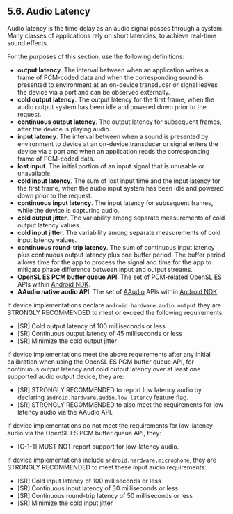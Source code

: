## 5.6\. Audio Latency

Audio latency is the time delay as an audio signal passes through a system.
Many classes of applications rely on short latencies, to achieve real-time
sound effects.

For the purposes of this section, use the following definitions:

*   **output latency**. The interval between when an application writes a frame
of PCM-coded data and when the corresponding sound is presented to environment
at an on-device transducer or signal leaves the device via a port and can be
observed externally.
*   **cold output latency**. The output latency for the first frame, when the
audio output system has been idle and powered down prior to the request.
*   **continuous output latency**. The output latency for subsequent frames,
after the device is playing audio.
*   **input latency**. The interval between when a sound is presented by
environment to device at an on-device transducer or signal enters the device via
a port and when an application reads the corresponding frame of PCM-coded data.
*   **lost input**. The initial portion of an input signal that is unusable or
unavailable.
*   **cold input latency**. The sum of lost input time and the input latency
for the first frame, when the audio input system has been idle and powered down
prior to the request.
*   **continuous input latency**. The input latency for subsequent frames,
while the device is capturing audio.
*   **cold output jitter**. The variability among separate measurements of cold
output latency values.
*   **cold input jitter**. The variability among separate measurements of cold
input latency values.
*   **continuous round-trip latency**. The sum of continuous input latency plus
continuous output latency plus one buffer period. The buffer period allows
time for the app to process the signal and time for the app to mitigate phase
difference between input and output streams.
*   **OpenSL ES PCM buffer queue API**. The set of PCM-related
[OpenSL ES](https://developer.android.com/ndk/guides/audio/opensl/index.html)
APIs within [Android NDK](https://developer.android.com/ndk/index.html).
*   **AAudio native audio API**. The set of
[AAudio](https://developer.android.com/ndk/guides/audio/aaudio/aaudio.html) APIs
within [Android NDK](https://developer.android.com/ndk/index.html).

If device implementations declare `android.hardware.audio.output` they are
STRONGLY RECOMMENDED to meet or exceed the following requirements:

*   [SR] Cold output latency of 100 milliseconds or less
*   [SR] Continuous output latency of 45 milliseconds or less
*   [SR] Minimize the cold output jitter

If device implementations meet the above requirements after any initial
calibration when using the OpenSL ES PCM buffer queue API, for continuous output
latency and cold output latency over at least one supported audio output device,
they are:

*   [SR] STRONGLY RECOMMENDED to report low latency audio by declaring 
`android.hardware.audio.low_latency` feature flag.
*   [SR] STRONGLY RECOMMENDED to also meet the requirements for low-latency
    audio via the AAudio API.

If device implementations do not meet the requirements for low-latency audio
via the OpenSL ES PCM buffer queue API, they:

*   [C-1-1] MUST NOT report support for low-latency audio.

If device implementations include `android.hardware.microphone`, they are
STRONGLY RECOMMENDED to meet these input audio requirements:

   *   [SR] Cold input latency of 100 milliseconds or less
   *   [SR] Continuous input latency of 30 milliseconds or less
   *   [SR] Continuous round-trip latency of 50 milliseconds or less
   *   [SR] Minimize the cold input jitter